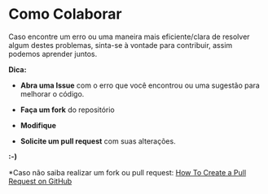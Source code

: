 # Como Colaborar

Caso encontre um erro ou uma maneira mais eficiente/clara de resolver algum destes problemas, sinta-se à vontade para contribuir,
assim podemos aprender juntos. 


**Dica:**

  - **Abra uma Issue** com o erro que você encontrou ou uma sugestão para melhorar o código.
  
  - **Faça um fork** do repositório
  
  - **Modifique** 
  
  - **Solicite um pull request** com suas alterações.
  

**:-)**

*Caso não saiba realizar um fork ou pull request: 
[How To Create a Pull Request on GitHub](https://www.digitalocean.com/community/tutorials/how-to-create-a-pull-request-on-github)